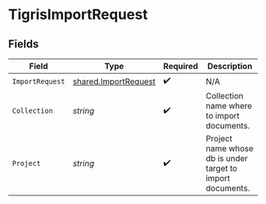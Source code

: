 # TigrisImportRequest


## Fields

| Field                                                               | Type                                                                | Required                                                            | Description                                                         |
| ------------------------------------------------------------------- | ------------------------------------------------------------------- | ------------------------------------------------------------------- | ------------------------------------------------------------------- |
| `ImportRequest`                                                     | [shared.ImportRequest](../../../pkg/models/shared/importrequest.md) | :heavy_check_mark:                                                  | N/A                                                                 |
| `Collection`                                                        | *string*                                                            | :heavy_check_mark:                                                  | Collection name where to import documents.                          |
| `Project`                                                           | *string*                                                            | :heavy_check_mark:                                                  | Project name whose db is under target to import documents.          |